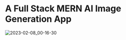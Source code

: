 # A Full Stack MERN AI Image Generation App
 
![2023-02-08_00-16-30](https://user-images.githubusercontent.com/582423/217301401-192a6475-ec88-4ecc-a6b8-788931b8a45b.jpg)


